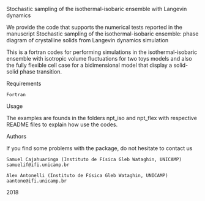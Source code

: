 Stochastic sampling of the isothermal-isobaric ensemble with Langevin dynamics

We provide the code that supports the numerical tests reported in the manuscript Stochastic sampling of the isothermal-isobaric
ensemble: phase diagram of crystalline solids from Langevin dynamics simulation 

This is a fortran codes for performing simulations in the isothermal-isobaric ensemble with isotropic volume fluctuations for two toys models
and also the fully flexible cell case for a bidimensional model that display a solid-solid phase transition.

Requirements

    Fortran

Usage

The examples are founds in the folders npt_iso and npt_flex with respective README files to explain how use the codes.

Authors

If you find some problems with the package, do not hesitate to contact us

    Samuel Cajahuaringa (Instituto de Física Gleb Wataghin, UNICAMP) samuelif@ifi.unicamp.br

    Alex Antonelli (Instituto de Física Gleb Wataghin, UNICAMP) aantone@ifi.unicamp.br

2018
